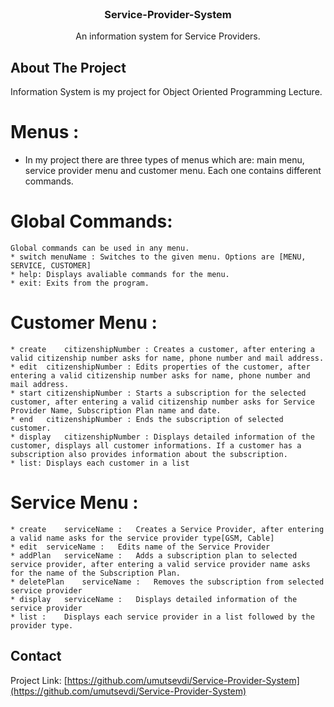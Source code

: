 <br />
<p align="center">
  <a href="https://github.com/umutsevdi/Service-Provider-System">
  </a>

  <h3 align="center">Service-Provider-System</h3>

  <p align="center">
    An information system for Service Providers.
  </p>
</p>


<!-- ABOUT THE PROJECT -->
## About The Project

Information System is my project for Object Oriented Programming Lecture.


# Menus : 
  * In my project there are three types of menus which are: main menu, service
  provider menu and customer menu. Each one contains different commands.

# Global Commands: 
    Global commands can be used in any menu.
	* switch menuName : Switches to the given menu. Options are [MENU, SERVICE, CUSTOMER]
	* help: Displays avaliable commands for the menu.
	* exit: Exits from the program.

# Customer Menu :
	* create	citizenshipNumber :	Creates a customer, after entering a valid citizenship number asks for name, phone number and mail address. 
	* edit	citizenshipNumber :	Edits properties of the customer, after entering a valid citizenship number asks for name, phone number and mail address. 
	* start	citizenshipNumber :	Starts a subscription for the selected customer, after entering a valid citizenship number asks for Service Provider Name, Subscription Plan name and date.
	* end	citizenshipNumber :	Ends the subscription of selected customer.
	* display	citizenshipNumber :	Displays detailed information of the customer, displays all customer informations. If a customer has a subscription also provides information about the subscription.
	* list:	Displays each customer in a list

# Service Menu :
	* create	serviceName :	Creates a Service Provider, after entering a valid name asks for the service provider type[GSM, Cable]
	* edit	serviceName :	Edits name of the Service Provider
	* addPlan	serviceName :	Adds a subscription plan to selected service provider, after entering a valid service provider name asks for the name of the Subscription Plan.
	* deletePlan	serviceName :	Removes the subscription from selected service provider
	* display	serviceName :	Displays detailed information of the service provider
	* list :	Displays each service provider in a list followed by the provider type.

<!-- CONTACT -->
## Contact

Project Link: [https://github.com/umutsevdi/Service-Provider-System](https://github.com/umutsevdi/Service-Provider-System)


